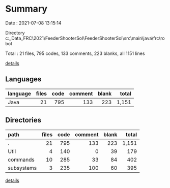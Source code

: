 # Summary

Date : 2021-07-08 13:15:14

Directory c:\_Data\_FRC\2021\FeederShooterSol\FeederShooterSol\src\main\java\frc\robot

Total : 21 files,  795 codes, 133 comments, 223 blanks, all 1151 lines

[details](details.md)

## Languages
| language | files | code | comment | blank | total |
| :--- | ---: | ---: | ---: | ---: | ---: |
| Java | 21 | 795 | 133 | 223 | 1,151 |

## Directories
| path | files | code | comment | blank | total |
| :--- | ---: | ---: | ---: | ---: | ---: |
| . | 21 | 795 | 133 | 223 | 1,151 |
| Util | 4 | 140 | 0 | 39 | 179 |
| commands | 10 | 285 | 33 | 84 | 402 |
| subsystems | 3 | 235 | 100 | 60 | 395 |

[details](details.md)